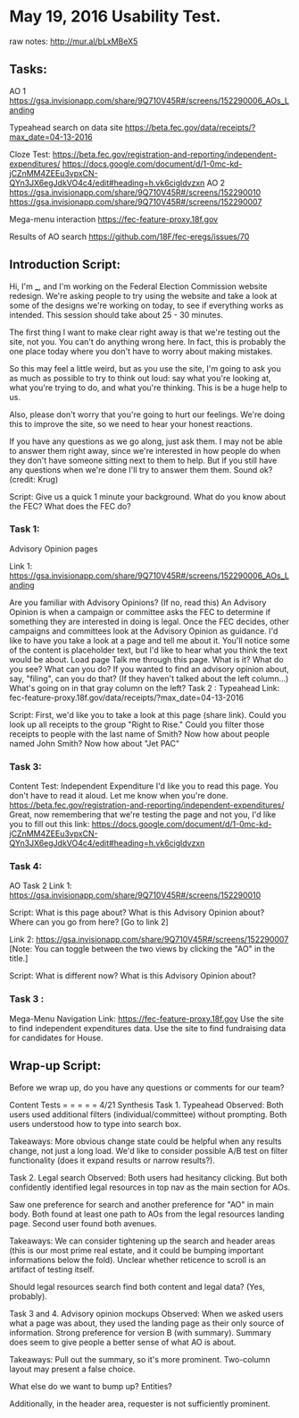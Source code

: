 # May 19, 2016 Usability Test.

raw notes: <http://mur.al/bLxMBeX5>

## Tasks:

AO 1 <https://gsa.invisionapp.com/share/9Q710V45R#/screens/152290006_AOs_Landing>

Typeahead search on data site <https://beta.fec.gov/data/receipts/?max_date=04-13-2016>

Cloze Test: <https://beta.fec.gov/registration-and-reporting/independent-expenditures/> <https://docs.google.com/document/d/1-0mc-kd-jCZnMM4ZEEu3vpxCN-QYn3JX6egJdkVO4c4/edit#heading=h.vk6cigldvzxn> AO 2 <https://gsa.invisionapp.com/share/9Q710V45R#/screens/152290010> <https://gsa.invisionapp.com/share/9Q710V45R#/screens/152290007>

Mega-menu interaction <https://fec-feature-proxy.18f.gov>

Results of AO search <https://github.com/18F/fec-eregs/issues/70>

## Introduction Script:

Hi, I'm **_**, and I'm working on the Federal Election Commission website redesign. We're asking people to try using the website and take a look at some of the designs we're working on today, to see if everything works as intended. This session should take about 25 - 30 minutes.

The first thing I want to make clear right away is that we're testing out the site, not you. You can't do anything wrong here. In fact, this is probably the one place today where you don't have to worry about making mistakes.

So this may feel a little weird, but as you use the site, I'm going to ask you as much as possible to try to think out loud: say what you're looking at, what you're trying to do, and what you're thinking. This is be a huge help to us.

Also, please don't worry that you're going to hurt our feelings. We're doing this to improve the site, so we need to hear your honest reactions.

If you have any questions as we go along, just ask them. I may not be able to answer them right away, since we're interested in how people do when they don't have someone sitting next to them to help. But if you still have any questions when we're done I'll try to answer them them. Sound ok? (credit: Krug)

Script: Give us a quick 1 minute your background. What do you know about the FEC? What does the FEC do?

### Task 1:

Advisory Opinion pages

Link 1: <https://gsa.invisionapp.com/share/9Q710V45R#/screens/152290006_AOs_Landing>

Are you familiar with Advisory Opinions? (If no, read this) An Advisory Opinion is when a campaign or committee asks the FEC to determine if something they are interested in doing is legal. Once the FEC decides, other campaigns and committees look at the Advisory Opinion as guidance. I'd like to have you take a look at a page and tell me about it. You'll notice some of the content is placeholder text, but I'd like to hear what you think the text would be about. Load page Talk me through this page. What is it? What do you see? What can you do? If you wanted to find an advisory opinion about, say, "filing", can you do that? (If they haven't talked about the left column...) What's going on in that gray column on the left? Task 2 : Typeahead Link: fec-feature-proxy.18f.gov/data/receipts/?max_date=04-13-2016

Script: First, we'd like you to take a look at this page (share link). Could you look up all receipts to the group "Right to Rise." Could you filter those receipts to people with the last name of Smith? Now how about people named John Smith? Now how about "Jet PAC"

### Task 3:

Content Test: Independent Expenditure I'd like you to read this page. You don't have to read it aloud. Let me know when you're done. <https://beta.fec.gov/registration-and-reporting/independent-expenditures/> Great, now remembering that we're testing the page and not you, I'd like you to fill out this link: <https://docs.google.com/document/d/1-0mc-kd-jCZnMM4ZEEu3vpxCN-QYn3JX6egJdkVO4c4/edit#heading=h.vk6cigldvzxn>

### Task 4:

AO Task 2 Link 1: <https://gsa.invisionapp.com/share/9Q710V45R#/screens/152290010>

Script: What is this page about? What is this Advisory Opinion about? Where can you go from here? [Go to link 2]

Link 2: <https://gsa.invisionapp.com/share/9Q710V45R#/screens/152290007> [Note: You can toggle between the two views by clicking the "AO" in the title.]

Script: What is different now? What is this Advisory Opinion about?

### Task 3 :

Mega-Menu Navigation Link: <https://fec-feature-proxy.18f.gov> Use the site to find independent expenditures data. Use the site to find fundraising data for candidates for House.

## Wrap-up Script:

Before we wrap up, do you have any questions or comments for our team?

Content Tests = = = = = 4/21 Synthesis Task 1\. Typeahead Observed: Both users used additional filters (individual/committee) without prompting. Both users understood how to type into search box.

Takeaways: More obvious change state could be helpful when any results change, not just a long load. We'd like to consider possible A/B test on filter functionality (does it expand results or narrow results?).

Task 2\. Legal search Observed: Both users had hesitancy clicking. But both confidently identified legal resources in top nav as the main section for AOs.

Saw one preference for search and another preference for "AO" in main body. Both found at least one path to AOs from the legal resources landing page. Second user found both avenues.

Takeaways: We can consider tightening up the search and header areas (this is our most prime real estate, and it could be bumping important informations below the fold). Unclear whether reticence to scroll is an artifact of testing itself.

Should legal resources search find both content and legal data? (Yes, probably).

Task 3 and 4\. Advisory opinion mockups Observed: When we asked users what a page was about, they used the landing page as their only source of information. Strong preference for version B (with summary). Summary does seem to give people a better sense of what AO is about.

Takeaways: Pull out the summary, so it's more prominent. Two-column layout may present a false choice.

What else do we want to bump up? Entities?

Additionally, in the header area, requester is not sufficiently prominent.
